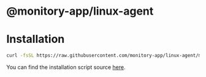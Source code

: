 # @monitory-app/linux-agent

# Installation

```bash
curl -fsSL https://raw.githubusercontent.com/monitory-app/linux-agent/main/install.sh | bash -s -- --token="REPLACE_WITH_YOUR_TOKEN"
```
You can find the installation script source [here](.//install.sh).